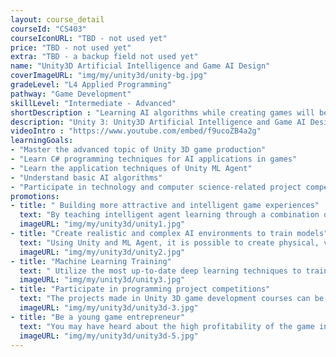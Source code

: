 ```yaml
---
layout: course_detail
courseId: "CS403"
courseIconURL: "TBD - not used yet"
price: "TBD - not used yet"
extra: "TBD - a backup field not used yet"
name: "Unity3D Artificial Intelligence and Game AI Design"
coverImageURL: "img/my/unity3d/unity-bg.jpg"
gradeLevel: "L4 Applied Programming"
pathway: "Game Development"
skillLevel: "Intermediate - Advanced"
shortDescription : "Learning AI algorithms while creating games will be a learning experience you've never experienced before"
description: "Unity 3: Unity3D Artificial Intelligence and Game AI Design course is an advanced course in game programming and AI applications, mainly applying AI algorithms in game development, learning and applying AI knowledge while improving your own game project."
videoIntro : "https://www.youtube.com/embed/f9ucoZB4a2g"
learningGoals:
- "Master the advanced topic of Unity 3D game production"
- "Learn C# programming techniques for AI applications in games"
- "Learn the application techniques of Unity ML Agent"
- "Understand basic AI algorithms"
- "Participate in technology and computer science-related project competitions"
promotions:
- title: " Building more attractive and intelligent game experiences"
  text: "By teaching intelligent agent learning through a combination of deep learning and imitation learning, Unity and ML Agent allow students to create more attractive gameplay and enhanced gaming experiences."
  imageURL: "img/my/unity3d/unity1.jpg"
- title: "Create realistic and complex AI environments to train models"
  text: "Using Unity and ML Agent, it is possible to create physical, visual, and cognitively enriched AI environments that students can use for benchmarking as well as for researching new algorithms and methods."
  imageURL: "img/my/unity3d/unity2.jpg"
- title: "Machine Learning Training"
  text: " Utilize the most up-to-date deep learning techniques to train and embed ML Agent intelligent agents into creative projects of your own design."
  imageURL: "img/my/unity3d/unity3.jpg"
- title: "Participate in programming project competitions"
  text: "The projects made in Unity 3D game development courses can be great submissions for programming project competitions. Use all of your creativity, get involved in solving life's problems, do experiments, publish the projects, and build a foundation for college applications."
  imageURL: "img/my/unity3d/unity3d-3.jpg"
- title: "Be a young game entrepreneur"
  text: "You may have heard about the high profitability of the game industry, but this just reflects the vitality and attraction of the game industry. Game development always belongs to the young generation, start early and maybe you will be the next game entrepreneur."
  imageURL: "img/my/unity3d/unity3d-5.jpg"
---
```

